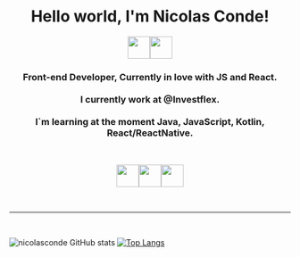 <h1 align="center">Hello world, I'm Nicolas Conde!</h1>
<p align="center">
<a href="https://www.linkedin.com/in/nicolas-conde/" ><img src="https://img.icons8.com/nolan/128/linkedin-circled.png" width="40" ><a href="https://api.whatsapp.com/send?phone=5511984041727" ><img src="https://img.icons8.com/nolan/128/whatsapp.png" width="40" ></a>


<h3 align="center">
Front-end Developer, Currently in love with JS and React.
<br>
<br>
I currently work at @Investflex.
<br>
<br>
I`m learning at the moment Java, JavaScript, Kotlin, React/ReactNative.
</h3>

<br>
<p align="center">
<a><img src="https://img.icons8.com/nolan/64/react-native.png" width="40" ></a><a><img src="https://img.icons8.com/nolan/96/javascript.png" width="40" ></a><a><img src="https://img.icons8.com/nolan/128/java-coffee-cup-logo.png" width="40" ></a>
</p>
<br>

---

<br>

![nicolasconde GitHub stats](https://github-readme-stats.vercel.app/api?username=nicolasconde&show_icons=true&theme=radical) [![Top Langs](https://github-readme-stats.vercel.app/api/top-langs/?username=nicolasconde&layout=compact&theme=radical)](https://github.com/nicolasconde/github-readme-stats)
